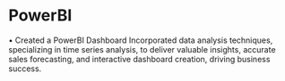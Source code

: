 # PowerBI

•	Created a PowerBI Dashboard 
Incorporated data analysis techniques, specializing in time series analysis, to deliver valuable insights, accurate sales forecasting, and interactive dashboard creation, driving business success.
